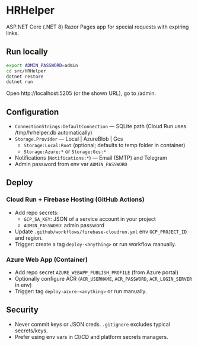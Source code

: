 # HRHelper

ASP.NET Core (.NET 8) Razor Pages app for special requests with expiring links.

## Run locally

```bash
export ADMIN_PASSWORD=admin
cd src/HRHelper
dotnet restore
dotnet run
```

Open http://localhost:5205 (or the shown URL), go to /admin.

## Configuration

- `ConnectionStrings:DefaultConnection` — SQLite path (Cloud Run uses /tmp/hrhelper.db automatically)
- `Storage.Provider` — Local | AzureBlob | Gcs
  - `Storage:Local:Root` (optional; defaults to temp folder in container)
  - `Storage:Azure:*` or `Storage:Gcs:*`
- Notifications (`Notifications:*`) — Email (SMTP) and Telegram
- Admin password from env var `ADMIN_PASSWORD`

## Deploy

### Cloud Run + Firebase Hosting (GitHub Actions)
- Add repo secrets:
  - `GCP_SA_KEY`: JSON of a service account in your project
  - `ADMIN_PASSWORD`: admin password
- Update `.github/workflows/firebase-cloudrun.yml` env `GCP_PROJECT_ID` and region.
- Trigger: create a tag `deploy-<anything>` or run workflow manually.

### Azure Web App (Container)
- Add repo secret `AZURE_WEBAPP_PUBLISH_PROFILE` (from Azure portal)
- Optionally configure ACR (`ACR_USERNAME`, `ACR_PASSWORD`, `ACR_LOGIN_SERVER` in env)
- Trigger: tag `deploy-azure-<anything>` or run manually.

## Security
- Never commit keys or JSON creds. `.gitignore` excludes typical secrets/keys.
- Prefer using env vars in CI/CD and platform secrets managers.
